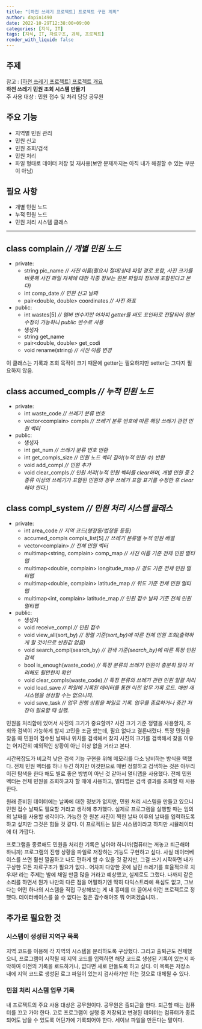 ```yaml
---
title: "[하천 쓰레기 프로젝트] 프로젝트 구현 계획"
author: dapin1490
date: 2022-10-29T12:38:00+09:00
categories: [지식, IT]
tags: [지식, IT, 자료구조, 과제, 프로젝트]
render_with_liquid: false
---
```


<style>
	.x-understand { color: #ccb833; }
	.understand { color: #1380da; }
	.tab { white-space: pre; }
    .underline { text-decoration: underline; }
    figure { text-align: center; }
</style>

## 주제
참고 : [[하천 쓰레기 프로젝트] 프로젝트 개요](https://dapin1490.github.io/satinbower/posts/it-data-structure-training-project/)  
**하천 쓰레기 민원 조회 시스템 만들기**  
주 사용 대상 : 민원 접수 및 처리 담당 공무원  
  
## 주요 기능
- 지역별 민원 관리
- 민원 신고
- 민원 조회/검색
- 민원 처리
- 파일 형태로 데이터 저장 밎 재사용(보안 문제까지는 아직 내가 해결할 수 있는 부분이 아님)
  
## 필요 사항
- 개별 민원 노드
- 누적 민원 노드
- 민원 처리 시스템 클래스
  
---
  
## class complain *// 개별 민원 노드*
- private:
    - string pic_name *// 사진 이름(필요시 절대/상대 파일 경로 포함, 사진 크기를 비롯해 사진 파일 자체에 대한 각종 정보는 원본 파일의 정보에 포함된다고 본다)*
    - int comp_date *// 민원 신고 날짜*
    - pair&lt;double, double&gt; coordinates *// 사진 좌표*
- public:
    - int wastes[5] *// 멤버 변수지만 어차피 getter를 써도 포인터로 전달되어 원본 수정이 가능하니 public 변수로 사용*
    - 생성자
    - string get_name
    - pair&lt;double, double&gt; get_codi
    - void rename(string) *// 사진 이름 변경*

이 클래스는 기록과 조회 목적이 크기 때문에 getter는 필요하지만 setter는 그다지 필요하지 않음.  
  
## class accumed_compls *// 누적 민원 노드*
- private:
    - int waste_code *// 쓰레기 분류 번호*
    - vector&lt;complain&gt; compls *// 쓰레기 분류 번호에 따른 해당 쓰레기 관련 민원 벡터*
- public:
    - 생성자
    - int get_num *// 쓰레기 분류 번호 반환*
    - int get_compls_size *// 민원 노드 벡터 길이(누적 민원 수) 반환*
    - void add_compl *// 민원 추가*
    - void clear_compls *// 민원 처리(누적 민원 벡터를 clear하며, 개별 민원 중 2종류 이상의 쓰레기가 포함된 민원의 경우 쓰레기 포함 표기를 수정한 후 clear해야 한다.)*
  
## class compl_system *// 민원 처리 시스템 클래스*
- private:
    - int area_code *// 지역 코드(행정동/법정동 등등)*
    - accumed_compls compls_list[5] *// 쓰레기 분류별 누적 민원 배열*
    - vector&lt;complain&gt; *// 전체 민원 벡터*
    - multimap&lt;string, complain&gt; comp_map *// 사진 이름 기준 전체 민원 멀티맵*
    - multimap&lt;double, complain&gt; longitude_map *// 경도 기준 전체 민원 멀티맵*
    - multimap&lt;double, complain&gt; latitude_map *// 위도 기준 전체 민원 멀티맵*
    - multimap&lt;int, complain&gt; latitude_map *// 민원 접수 날짜 기준 전체 민원 멀티맵*
- public:
    - 생성자
    - void receive_compl *// 민원 접수*
    - void view_all(sort_by) *// 정렬 기준(sort_by)에 따른 전체 민원 조회(출력하게 할 것이므로 반환값 없음)*
    - void search_compl(search_by) *// 검색 기준(search_by)에 따른 특정 민원 검색*
    - bool is_enough(waste_code) *// 특정 분류의 쓰레기 민원이 충분히 많아 처리해도 될만한지 확인*
    - void clear_compls(waste_code) *// 특정 분류의 쓰레기 관련 민원 일괄 처리*
    - void load_save *// 파일에 기록된 데이터를 통한 이전 업무 기록 로드. 매번 새 시스템을 생성할 수는 없으니까.*
    - void save_task *// 업무 진행 상황을 파일로 기록. 업무를 종료하거나 중간 저장이 필요할 때 실행.*
  
민원을 처리함에 있어서 사진의 크기가 중요할까? 사진 크기 기준 정렬을 사용할지, 조회와 검색이 가능하게 할지 고민을 조금 했는데, 필요 없다고 결론내렸다. 특정 민원을 찾을 때 민원이 접수된 날짜나 위치를 검색해서 찾지 사진의 크기를 검색해서 찾을 이유는 어지간히 예외적인 상황이 아닌 이상 없을 거라고 본다.  
  
시간복잡도가 비교적 낮은 검색 기능 구현을 위해 메모리를 다소 낭비하는 방식을 택했다. 전체 민원 벡터를 하나 두긴 하지만 이것만으로 매번 정렬하고 검색하는 것은 아무리 이진 탐색을 한다 해도 별로 좋은 방법이 아닌 것 같아서 멀티맵을 사용했다. 전체 민원 벡터는 전체 민원을 조회하고자 할 때에 사용하고, 멀티맵은 검색 결과를 조회할 때 사용한다.  
  
원래 준비된 데이터에는 날짜에 대한 정보가 없지만, 민원 처리 시스템을 만들고 있으니 민원 접수 날짜도 필요할 거라고 생각해 추가했다. 실제로 프로그램을 실행할 때는 임의의 날짜를 사용할 생각이다. 가능한 한 원본 사진이 찍힌 날짜 이후의 날짜를 입력하도록 하고 싶지만 그것은 힘들 것 같다. 이 프로젝트는 말은 시스템이라고 하지만 시뮬레이터에 더 가깝다.  
  
프로그램을 종료해도 민원을 처리한 기록은 남아야 하니까(컴퓨터는 꺼놓고 퇴근해야 하니까) 프로그램의 진행 상황을 파일로 저장하는 기능도 구현하고 싶다. 사실 데이터베이스를 쓰면 훨씬 깔끔하고 나도 편하게 할 수 있을 것 같지만, 그걸 쓰기 시작하면 내가 구상한 모든 자료구조가 필요가 없다.. 어차피 다양한 곳에 널린 쓰레기를 효율적으로 치우자! 라는 주제는 발에 채일 만큼 많을 거라고 예상했고, 실제로도 그랬다. 나까지 같은 소리를 하면서 뭔가 나만의 다른 점을 어필하기엔 딱히 다익스트라에 욕심도 없고, 그보다는 어떤 하나의 시스템을 직접 구상해보는 게 내 흥미를 더 끌어서 이런 프로젝트로 정했다. 데이터베이스를 쓸 수 없다는 점은 감수해야죠 뭐 어쩌겠습니까..  
  
## 추가로 필요한 것
  
### 시스템이 생성된 지역구 목록
지역 코드를 이용해 각 지역의 시스템을 분리하도록 구상했다. 그리고 출퇴근도 전제했으니, 프로그램이 시작될 때 지역 코드를 입력하면 해당 코드로 생성된 기록이 있는지 파악하여 이전의 기록을 로드하거나, 없다면 새로 만들도록 하고 싶다. 이 목록은 저장소 내에 지역 코드로 생성된 로그 파일이 있는지 검사하기만 하는 것으로 대체될 수 있다.
  
### 민원 처리 시스템 업무 기록
내 프로젝트의 주요 사용 대상은 공무원이다. 공무원은 출퇴근을 한다. 퇴근할 때는 컴퓨터를 끄고 가야 한다. 고로 프로그램이 실행 중 저장되고 변경된 데이터는 컴퓨터가 종료되어도 남을 수 있도록 어딘가에 기록되어야 한다. 세이브 파일을 만든다는 말이다.